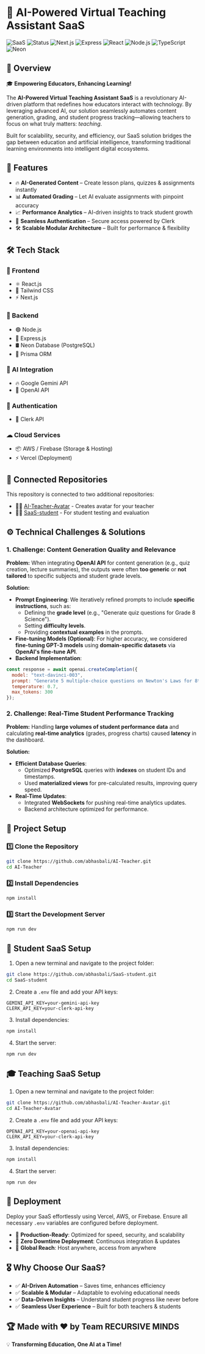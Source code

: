 # 🌟 AI-Powered Virtual Teaching Assistant SaaS

![SaaS](https://img.shields.io/badge/SaaS-Teaching-blueviolet?style=for-the-badge)
![Status](https://img.shields.io/badge/Status-Active-success?style=for-the-badge)
![Next.js](https://img.shields.io/badge/Next.js-000000?style=for-the-badge&logo=nextdotjs&logoColor=white)
![Express](https://img.shields.io/badge/Express.js-404D59?style=for-the-badge)
![React](https://img.shields.io/badge/React-20232A?style=for-the-badge&logo=react&logoColor=61DAFB)
![Node.js](https://img.shields.io/badge/Node.js-339933?style=for-the-badge&logo=nodedotjs&logoColor=white)
![TypeScript](https://img.shields.io/badge/TypeScript-007ACC?style=for-the-badge&logo=typescript&logoColor=white)
![Neon](https://img.shields.io/badge/Neon_DB-0093FF?style=for-the-badge&logo=postgresql&logoColor=white)

## 🚀 Overview

🎓 **Empowering Educators, Enhancing Learning!**

The **AI-Powered Virtual Teaching Assistant SaaS** is a revolutionary AI-driven platform that redefines how educators interact with technology. By leveraging advanced AI, our solution seamlessly automates content generation, grading, and student progress tracking—allowing teachers to focus on what truly matters: *teaching*. 

Built for scalability, security, and efficiency, our SaaS solution bridges the gap between education and artificial intelligence, transforming traditional learning environments into intelligent digital ecosystems.

## 🎯 Features

- 🔥 **AI-Generated Content** – Create lesson plans, quizzes & assignments instantly
- 📊 **Automated Grading** – Let AI evaluate assignments with pinpoint accuracy
- 📈 **Performance Analytics** – AI-driven insights to track student growth
- 🔐 **Seamless Authentication** – Secure access powered by Clerk
- 🛠 **Scalable Modular Architecture** – Built for performance & flexibility

## 🛠 Tech Stack

### 🎨 Frontend
- ⚛ React.js
- 🎨 Tailwind CSS
- ⚡ Next.js

### 🏢 Backend
- 🟢 Node.js
- 🚀 Express.js
- 🛢 Neon Database (PostgreSQL)
- 🔗 Prisma ORM

### 🤖 AI Integration
- 🔥 Google Gemini API
- 🧠 OpenAI API

### 🔑 Authentication
- 🔐 Clerk API

### ☁ Cloud Services
- 📦 AWS / Firebase (Storage & Hosting)
- ⚡ Vercel (Deployment)

## 📂 Connected Repositories

This repository is connected to two additional repositories:

- 🧑‍🏫 [AI-Teacher-Avatar](https://github.com/abhasbali/AI-Teacher-Avatar) - Creates avatar for your teacher
- 👨‍🎓 [SaaS-student](https://github.com/abhasbali/SaaS-student) - For student testing and evaluation

## ⚙️ Technical Challenges & Solutions

### 1. Challenge: Content Generation Quality and Relevance

**Problem:** When integrating **OpenAI API** for content generation (e.g., quiz creation, lecture summaries), the outputs were often **too generic** or **not tailored** to specific subjects and student grade levels.

**Solution:**
* **Prompt Engineering**: We iteratively refined prompts to include **specific instructions**, such as:
   * Defining the **grade level** (e.g., "Generate quiz questions for Grade 8 Science").
   * Setting **difficulty levels**.
   * Providing **contextual examples** in the prompts.
* **Fine-tuning Models (Optional)**: For higher accuracy, we considered **fine-tuning GPT-3 models** using **domain-specific datasets** via **OpenAI's fine-tune API**.
* **Backend Implementation**:

```javascript
const response = await openai.createCompletion({
  model: "text-davinci-003",
  prompt: "Generate 5 multiple-choice questions on Newton's Laws for 8th-grade students.",
  temperature: 0.7,
  max_tokens: 300
});
```

### 2. Challenge: Real-Time Student Performance Tracking

**Problem:** Handling **large volumes of student performance data** and calculating **real-time analytics** (grades, progress charts) caused **latency** in the dashboard.

**Solution:**
* **Efficient Database Queries**:
   * Optimized **PostgreSQL** queries with **indexes** on student IDs and timestamps.
   * Used **materialized views** for pre-calculated results, improving query speed.
* **Real-Time Updates**:
   * Integrated **WebSockets** for pushing real-time analytics updates.
   * Backend architecture optimized for performance.

## 📂 Project Setup

### 1️⃣ Clone the Repository
```sh
git clone https://github.com/abhasbali/AI-Teacher.git
cd AI-Teacher
```

### 2️⃣ Install Dependencies
```sh
npm install
```

### 3️⃣ Start the Development Server
```sh
npm run dev
```

## 🏫 Student SaaS Setup

1. Open a new terminal and navigate to the project folder:
```sh
git clone https://github.com/abhasbali/SaaS-student.git
cd SaaS-student
```

2. Create a `.env` file and add your API keys:
```
GEMINI_API_KEY=your-gemini-api-key
CLERK_API_KEY=your-clerk-api-key
```

3. Install dependencies:
```sh
npm install
```

4. Start the server:
```sh
npm run dev
```

## 🎓 Teaching SaaS Setup

1. Open a new terminal and navigate to the project folder:
```sh
git clone https://github.com/abhasbali/AI-Teacher-Avatar.git
cd AI-Teacher-Avatar
```

2. Create a `.env` file and add your API keys:
```
OPENAI_API_KEY=your-openai-api-key
CLERK_API_KEY=your-clerk-api-key
```

3. Install dependencies:
```sh
npm install
```

4. Start the server:
```sh
npm run dev
```

## 🚀 Deployment

Deploy your SaaS effortlessly using Vercel, AWS, or Firebase. Ensure all necessary `.env` variables are configured before deployment.

- 🔹 **Production-Ready**: Optimized for speed, security, and scalability
- 🔹 **Zero Downtime Deployment**: Continuous integration & updates
- 🔹 **Global Reach**: Host anywhere, access from anywhere

## 🎖 Why Choose Our SaaS?

- ✅ **AI-Driven Automation** – Saves time, enhances efficiency
- ✅ **Scalable & Modular** – Adaptable to evolving educational needs
- ✅ **Data-Driven Insights** – Understand student progress like never before
- ✅ **Seamless User Experience** – Built for both teachers & students

## 🏆 Made with ❤ by Team RECURSIVE MINDS

💡 **Transforming Education, One AI at a Time!**
